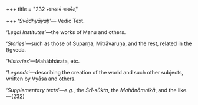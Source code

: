 +++
title = "232 स्वाध्यायं श्रावयेत्"

+++
‘*Svādhyāyaḥ*’— Vedic Text.

‘*Legal Institutes*’—the works of Manu and others.

‘*Stories*’—such as those of Suparṇa, Mitrāvaruṇa, and the rest, related
in the Ṛgveda.

‘*Histories*’—Mahābhārata, etc.

‘*Legends*’—describing the creation of the world and such other
subjects, written by Vyāsa and others.

‘*Supplementary texts*’—*e.g*., the *Śrī-sūkta*, the *Mahānāmnikā*, and
the like.—(232)


